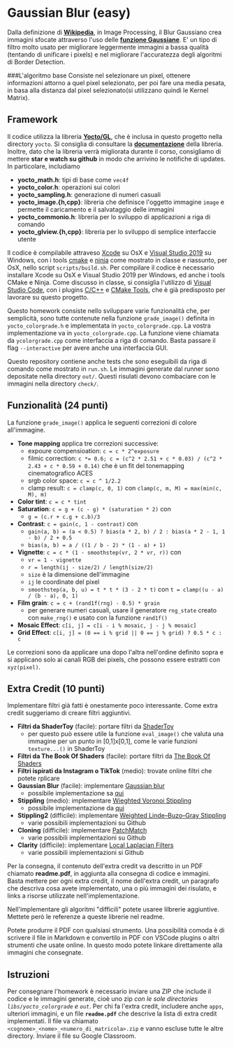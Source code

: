 # Gaussian Blur (easy)

Dalla definizione di [**Wikipedia**](https://en.wikipedia.org/wiki/Gaussian_blur), in Image 
Processing, il Blur Gaussiano crea immagini sfocate attraverso l'uso delle 
[**funzione Gaussiane**](https://en.wikipedia.org/wiki/Gaussian_function). E' un tipo di filtro
molto usato per migliorare leggermente immagini a bassa qualità (tentando di unificare i 
pixels) e nel migliorare l'accuratezza degli algoritmi di Border Detection.

###L'algoritmo base
Consiste nel selezionare un pixel, ottenere informazioni attorno a quel pixel selezionato, per
poi fare una media pesata, in basa alla distanza dal pixel selezionato(si utilizzano quindi le
Kernel Matrix).



## Framework

Il codice utilizza la libreria [**Yocto/GL**](https://github.com/xelatihy/yocto-gl),
che è inclusa in questo progetto nella directory `yocto`.
Si consiglia di consultare la [**documentazione**](https://xelatihy.github.io/yocto-gl/)
della libreria. Inoltre, dato che la libreria verrà migliorata
durante il corso, consigliamo di mettere **star e watch su github** in modo che
arrivino le notifiche di updates. In particolare, includiamo

- **yocto_math.h**: tipi di base come `vec4f`
- **yocto_color.h**: operazioni sui colori
- **yocto_sampling.h**: generazione di numeri casuali
- **yocto_image.{h,cpp}**: libreria che definisce l'oggetto immagine `image`
  e permette il caricamento e il salvataggio delle immagini
- **yocto_commonio.h**: libreria per lo sviluppo di applicazioni a riga di comando
- **yocto_glview.{h,cpp}**: libreria per lo sviluppo di semplice interfaccie
  utente

Il codice è compilabile attraveso [Xcode](https://apps.apple.com/it/app/xcode/id497799835?mt=12)
su OsX e [Visual Studio 2019](https://visualstudio.microsoft.com/it/vs/) su Windows,
con i tools [cmake](www.cmake.org) e [ninja](https://ninja-build.org)
come mostrato in classe e riassunto, per OsX, nello script `scripts/build.sh`.
Per compilare il codice è necessario installare Xcode su OsX e
Visual Studio 2019 per Windows, ed anche i tools CMake e Ninja.
Come discusso in classe, si consiglia l'utilizzo di
[Visual Studio Code](https://code.visualstudio.com), con i plugins
[C/C++](https://marketplace.visualstudio.com/items?itemName=ms-vscode.cpptools) e
[CMake Tools](https://marketplace.visualstudio.com/items?itemName=ms-vscode.cmake-tools),
che è già predisposto per lavorare su questo progetto.

Questo homework consiste nello sviluppare varie funzionalità che, per semplicità,
sono tutte contenute nella funzione `grade_image()` definita in `yocto_colorgrade.h`
e implementata in `yocto_colorgrade.cpp`. La vostra implementazione va in
`yocto_colorgrade.cpp`. La funzione viene chiamata da `ycolorgrade.cpp` come
interfaccia a riga di comando. Basta passare il flag `--interactive` per avere anche una interfaccia GUI.

Questo repository contiene anche tests che sono eseguibili da riga di comando
come mostrato in `run.sh`. Le immagini generate dal runner sono depositate
nella directory `out/`. Questi risulati devono combaciare con le immagini nella
directory `check/`.

## Funzionalità (24 punti)

La funzione `grade_image()` applica le seguenti correzioni di colore all'immagine.

- **Tone mapping** applica tre correzioni successive:
  - expoure compensioation: `c = c * 2^exposure`
  - filmic correction: `c *= 0.6; c = (c^2 * 2.51 + c * 0.03) / (c^2 * 2.43 + c * 0.59 + 0.14)`
    che è un fit del tonemapping cinematografico ACES
  - srgb color space: `c = c ^ 1/2.2`
  - clamp result: `c = clamp(c, 0, 1)` con `clamp(c, m, M) = max(min(c, M), m)`
- **Color tint**: `c = c * tint`
- **Saturation**: `c = g + (c - g) * (saturation * 2)` con
  - `g = (c.r + c.g + c.b)/3`
- **Contrast**: `c = gain(c, 1 - contrast)` con
  - `gain(a, b) = (a < 0.5) ? bias(a * 2, b) / 2 : bias(a * 2 - 1, 1 - b) / 2 + 0.5`
  - `bias(a, b) = a / ((1 / b - 2) * (1 - a) + 1)`
- **Vignette**: `c = c * (1 - smoothstep(vr, 2 * vr, r))` con
  - `vr = 1 - vignette`
  - `r = length(ij - size/2) / length(size/2)`
  - `size` è la dimensione dell'immagine
  - `ij` le coordinate del pixel
  - `smoothstep(a, b, u) = t * t * (3 - 2 * t)` con
    `t = clamp((u - a) / (b - a), 0, 1)`
- **Film grain**: `c = c + (rand1f(rng) - 0.5) * grain`
  - per generare numeri casuali, usare il generatore `rng_state` creato con
    `make_rng()` e usato con la funzione `rand1f()`
- **Mosaic Effect**: `c[i, j] = c[i - i % mosaic, j - j % mosaic]`
- **Grid Effect**: `c[i, j] = (0 == i % grid || 0 == j % grid) ? 0.5 * c : c`

Le correzioni sono da applicare una dopo l'altra nell'ordine definito sopra
e si applicano solo ai canali RGB dei pixels, che possono essere estratti con
`xyz(pixel)`.

## Extra Credit (10 punti)

Implementare filtri già fatti è onestamente poco interessante. Come extra credit
suggeriamo di creare filtri aggiuntivi.

- **Filtri da ShaderToy** (facile): portare filtri da [ShaderToy](https://www.shadertoy.com)
  - per questo può essere utile la funzione `eval_image()` che valuta una
    immagine per un punto in [0,1]x[0,1], come le varie funzioni
    `texture...()` in ShaderToy
- **Filtri da The Book Of Shaders** (facile): portare filtri da
  [The Book Of Shaders](https://thebookofshaders.com)
- **Filtri ispirati da Instagram o TikTok** (medio): trovate online filtri che 
  potete rplicare
- **Gaussian Blur** (facile): implementare [Gaussian blur](https://en.wikipedia.org/wiki/Gaussian_blur)
  - possibile implementazione sa [qui](https://blog.demofox.org/2015/08/19/gaussian-blur/)
- **Stippling** (medio): implementare [Wieghted Voronoi Stippling](https://mrl.cs.nyu.edu/~ajsecord/npar2002/npar2002_ajsecord_preprint.pdf)
  - possibile implementazione da [qui](https://maxhalford.github.io/blog/halftoning-2/)
- **Stippling2** (difficile): implementare [Weighted Linde–Buzo–Gray Stippling](http://graphics.uni-konstanz.de/publikationen/Deussen2017LindeBuzoGray/WeightedLindeBuzoGrayStippling_authorversion.pdf)
  - varie possibili implementazioni su Github
- **Cloning** (difficile): implementare [PatchMatch](https://gfx.cs.princeton.edu/pubs/Barnes_2009_PAR/index.php)
  - varie possibili implementazioni su Github
- **Clarity** (difficile): implementare [Local Laplacian Filters](https://people.csail.mit.edu/sparis/publi/2011/siggraph/Paris_11_Local_Laplacian_Filters.pdf)
  - varie possibili implementazioni si Github

Per la consegna, il contenuto dell'extra credit va descritto in un PDF chiamato
**readme.pdf**, in aggiunta alla consegna di codice e immagini.
Basta mettere per ogni extra credit, il nome dell'extra credit,
un paragrafo che descriva cosa avete implementato, una o più immagini dei
risulato, e links a risorse utilizzate nell'implementazione.

Nell'implementare gli algoritmi "difficili" potete usaree lilbrerie aggiuntive.
Mettete però le referenze a queste librerie nel readme.

Potete produrre il PDF con qualsiasi strumento. Una possibilità comoda è di
scrivere il file in Markdown e convertilo in PDF con VSCode plugins o altri
strumenti che usate online. In questo modo potete linkare direttamente alla
immagini che consegnate.

## Istruzioni

Per consegnare l'homework è necessario inviare una ZIP che include il codice e
le immagini generate, cioè uno zip _con le sole directories `libs/yocto_colorgrade` e `out`_.
Per chi fa l'extra credit, includere anche `apps`, ulteriori immagini, e un
file **`readme.pdf`** che descrive la lista di extra credit implementati.
Il file va chiamato `<cognome>_<nome>_<numero_di_matricola>.zip`
e vanno escluse tutte le altre directory. Inviare il file su Google Classroom.
